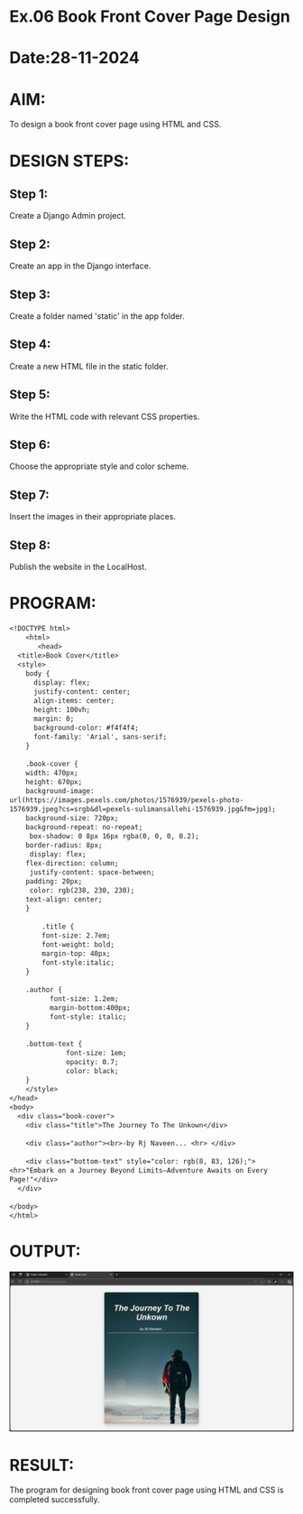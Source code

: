 # Ex.06 Book Front Cover Page Design
# Date:28-11-2024
# AIM:
To design a book front cover page using HTML and CSS.

# DESIGN STEPS:
## Step 1:
Create a Django Admin project.

## Step 2:
Create an app in the Django interface.

## Step 3:
Create a folder named 'static' in the app folder.

## Step 4:
Create a new HTML file in the static folder.

## Step 5:
Write the HTML code with relevant CSS properties.

## Step 6:
Choose the appropriate style and color scheme.

## Step 7:
Insert the images in their appropriate places.

## Step 8:
Publish the website in the LocalHost.

# PROGRAM:
```
<!DOCTYPE html>
    <html>
       <head>
  <title>Book Cover</title>
  <style>
    body {
      display: flex;
      justify-content: center;
      align-items: center;
      height: 100vh;
      margin: 0;
      background-color: #f4f4f4;
      font-family: 'Arial', sans-serif;
    }
    
    .book-cover {
    width: 470px;
    height: 670px;
    background-image: url(https://images.pexels.com/photos/1576939/pexels-photo-1576939.jpeg?cs=srgb&dl=pexels-sulimansallehi-1576939.jpg&fm=jpg);
    background-size: 720px;
    background-repeat: no-repeat;
     box-shadow: 0 8px 16px rgba(0, 0, 0, 0.2);
    border-radius: 8px;
     display: flex;
    flex-direction: column;
     justify-content: space-between;
    padding: 20px;
     color: rgb(238, 230, 230);
    text-align: center;
    }
    
        .title {
        font-size: 2.7em;
        font-weight: bold;
        margin-top: 40px;
        font-style:italic;
    }
    
    .author {
          font-size: 1.2em;
          margin-bottom:400px;
          font-style: italic;
    }
    
    .bottom-text {
              font-size: 1em;
              opacity: 0.7;
              color: black;
    }
    </style>
</head>
<body>
  <div class="book-cover">
    <div class="title">The Journey To The Unkown</div>
    
    <div class="author"><br>-by Rj Naveen... <hr> </div>

    <div class="bottom-text" style="color: rgb(8, 83, 126);"><hr>"Embark on a Journey Beyond Limits—Adventure Awaits on Every Page!"</div>
  </div>
  
</body>
</html>

```



# OUTPUT:
![alt text](image.png)
# RESULT:
The program for designing book front cover page using HTML and CSS is completed successfully.
